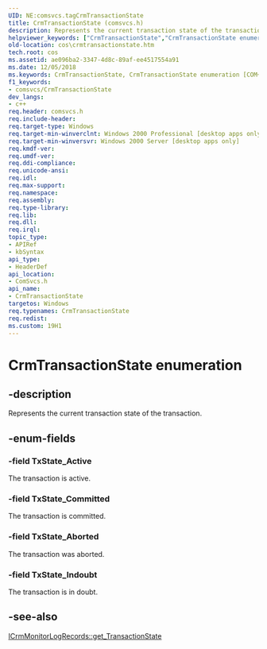 ```yaml
---
UID: NE:comsvcs.tagCrmTransactionState
title: CrmTransactionState (comsvcs.h)
description: Represents the current transaction state of the transaction.
helpviewer_keywords: ["CrmTransactionState","CrmTransactionState enumeration [COM+]","TxState_Aborted","TxState_Active","TxState_Committed","TxState_Indoubt","_cos_CrmTransactionState","comsvcs/CrmTransactionState","comsvcs/TxState_Aborted","comsvcs/TxState_Active","comsvcs/TxState_Committed","comsvcs/TxState_Indoubt","cos.crmtransactionstate"]
old-location: cos\crmtransactionstate.htm
tech.root: cos
ms.assetid: ae096ba2-3347-4d8c-89af-ee4517554a91
ms.date: 12/05/2018
ms.keywords: CrmTransactionState, CrmTransactionState enumeration [COM+], TxState_Aborted, TxState_Active, TxState_Committed, TxState_Indoubt, _cos_CrmTransactionState, comsvcs/CrmTransactionState, comsvcs/TxState_Aborted, comsvcs/TxState_Active, comsvcs/TxState_Committed, comsvcs/TxState_Indoubt, cos.crmtransactionstate
f1_keywords:
- comsvcs/CrmTransactionState
dev_langs:
- c++
req.header: comsvcs.h
req.include-header: 
req.target-type: Windows
req.target-min-winverclnt: Windows 2000 Professional [desktop apps only]
req.target-min-winversvr: Windows 2000 Server [desktop apps only]
req.kmdf-ver: 
req.umdf-ver: 
req.ddi-compliance: 
req.unicode-ansi: 
req.idl: 
req.max-support: 
req.namespace: 
req.assembly: 
req.type-library: 
req.lib: 
req.dll: 
req.irql: 
topic_type:
- APIRef
- kbSyntax
api_type:
- HeaderDef
api_location:
- ComSvcs.h
api_name:
- CrmTransactionState
targetos: Windows
req.typenames: CrmTransactionState
req.redist: 
ms.custom: 19H1
---
```


# CrmTransactionState enumeration


## -description


Represents the current transaction state of the transaction.


## -enum-fields




### -field TxState_Active

The transaction is active.


### -field TxState_Committed

The transaction is committed.


### -field TxState_Aborted

The transaction was aborted.


### -field TxState_Indoubt

The transaction is in doubt.


## -see-also




<a href="https://docs.microsoft.com/windows/desktop/api/comsvcs/nf-comsvcs-icrmmonitorlogrecords-get_transactionstate">ICrmMonitorLogRecords::get_TransactionState</a>
 

 

